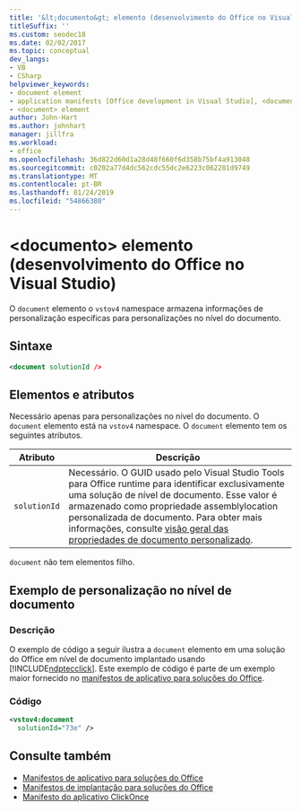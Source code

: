 ```yaml
---
title: '&lt;documento&gt; elemento (desenvolvimento do Office no Visual Studio)'
titleSuffix: ''
ms.custom: seodec18
ms.date: 02/02/2017
ms.topic: conceptual
dev_langs:
- VB
- CSharp
helpviewer_keywords:
- document element
- application manifests [Office development in Visual Studio], <document> element
- <document> element
author: John-Hart
ms.author: johnhart
manager: jillfra
ms.workload:
- office
ms.openlocfilehash: 36d822d60d1a28d48f660f6d358b75bf4a913048
ms.sourcegitcommit: c0202a77d4dc562cdc55dc2e6223c062281d9749
ms.translationtype: MT
ms.contentlocale: pt-BR
ms.lasthandoff: 01/24/2019
ms.locfileid: "54866380"
---
```

# <a name="ltdocumentgt-element-office-development-in-visual-studio"></a>&lt;documento&gt; elemento (desenvolvimento do Office no Visual Studio)
  O `document` elemento o `vstov4` namespace armazena informações de personalização específicas para personalizações no nível do documento.

## <a name="syntax"></a>Sintaxe

```xml
<document solutionId />
```

## <a name="elements-and-attributes"></a>Elementos e atributos
 Necessário apenas para personalizações no nível do documento. O `document` elemento está na `vstov4` namespace. O `document` elemento tem os seguintes atributos.

|Atributo|Descrição|
|---------------|-----------------|
|`solutionId`|Necessário. O GUID usado pelo Visual Studio Tools para Office runtime para identificar exclusivamente uma solução de nível de documento. Esse valor é armazenado como propriedade assemblylocation personalizada de documento. Para obter mais informações, consulte [visão geral das propriedades de documento personalizado](../vsto/custom-document-properties-overview.md).|

 `document` não tem elementos filho.

## <a name="document-level-customization-example"></a>Exemplo de personalização no nível de documento

### <a name="description"></a>Descrição
 O exemplo de código a seguir ilustra a `document` elemento em uma solução do Office em nível de documento implantado usando [!INCLUDE[ndptecclick](../vsto/includes/ndptecclick-md.md)]. Este exemplo de código é parte de um exemplo maior fornecido no [manifestos de aplicativo para soluções do Office](../vsto/application-manifests-for-office-solutions.md).

### <a name="code"></a>Código

```xml
<vstov4:document
  solutionId="73e" />
```

## <a name="see-also"></a>Consulte também

- [Manifestos de aplicativo para soluções do Office](../vsto/application-manifests-for-office-solutions.md)
- [Manifestos de implantação para soluções do Office](../vsto/deployment-manifests-for-office-solutions.md)
- [Manifesto do aplicativo ClickOnce](../deployment/clickonce-application-manifest.md)